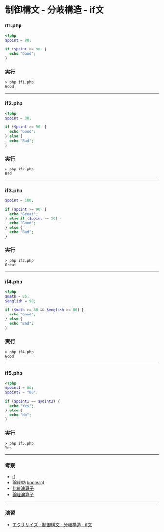 # 制御構文 - 分岐構造 - if文

### if1.php

```php
<?php
$point = 80;

if ($point >= 50) {
  echo "Good";
}
```

### 実行

```
> php if1.php
Good
```

---

### if2.php

```php
<?php
$point = 30;

if ($point >= 50) {
  echo "Good";
} else {
  echo "Bad";
}
```

### 実行

```
> php if2.php
Bad
```

---


### if3.php

```php
$point = 100;

if ($point >= 90) {
  echo "Great";
} else if ($point >= 50) {
  echo "Good";
} else {
  echo "Bad";
}
```

### 実行

```
> php if3.php
Great
```

---


### if4.php

```php
<?php
$math = 85;
$english = 90;

if ($math >= 80 && $english >= 80) {
  echo "Good";
} else {
  echo "Bad";
}
```

### 実行

```
> php if4.php
Good
```

---

### if5.php

```php
<?php
$point1 = 80;
$point2 = "80";

if ($point1 == $point2) {
  echo "Yes";
} else {
  echo "No";
}
```

### 実行

```
> php if5.php
Yes
```

---

### 考察

+ [if](https://www.php.net/manual/ja/control-structures.if.php)
+ [論理型(boolean)](https://www.php.net/manual/ja/language.types.boolean.php)
+ [比較演算子](https://www.php.net/manual/ja/language.operators.comparison.php)
+ [論理演算子](https://www.php.net/manual/ja/language.operators.logical.php)


---

### 演習

+ [エクササイズ - 制御構文 - 分岐構造 - if文](../ex/03_php_ex.md)
